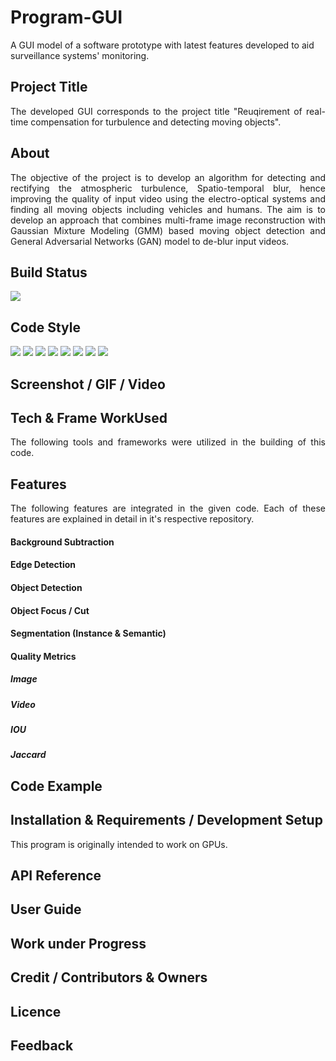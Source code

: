 # Program-GUI
A GUI model of a software prototype with latest features developed to aid surveillance systems' monitoring.

## Project Title
<div align="justify">
The developed GUI corresponds to the project title "Reuqirement of real-time compensation for turbulence and detecting moving objects".
</div>

## About
<div align="justify">
The objective of the project is to develop an algorithm for detecting and rectifying the  atmospheric turbulence, Spatio-temporal blur, hence improving the quality of input video  using the electro-optical systems and finding all moving objects including vehicles and  humans. The aim is to develop an approach that combines multi-frame image reconstruction  with Gaussian Mixture Modeling (GMM) based moving object detection and General  Adversarial Networks (GAN) model to de-blur input videos. 
</div>

## Build Status

<img src="https://img.shields.io/badge/build-passing-brightgreen"/>


## Code Style

<img src="https://img.shields.io/badge/NVIDIA-GTX1650-76B900?style=for-the-badge&logo=nvidia&logoColor=white"/>


<img src="https://img.shields.io/badge/Visual_Studio_Code-0078D4?style=for-the-badge&logo=visual%20studio%20code&logoColor=white"/>


<img src="https://img.shields.io/badge/Windows-0078D6?style=for-the-badge&logo=windows&logoColor=white"/>

<img src="https://img.shields.io/badge/Jupyter-F37626.svg?&style=for-the-badge&logo=Jupyter&logoColor=white"/>

<img src="https://img.shields.io/badge/OpenCV-27338e?style=for-the-badge&logo=OpenCV&logoColor=white"/>

<img src="https://img.shields.io/badge/TensorFlow-FF6F00?style=for-the-badge&logo=tensorflow&logoColor=white"/>


<img src="https://img.shields.io/badge/NumPy-013243?style=for-the-badge&logo=numpy&logoColor=white"/>

<img src="https://img.shields.io/badge/SciPy-8CAAE6?style=for-the-badge&logo=scipy&logoColor=white"/>


## Screenshot / GIF / Video

## Tech & Frame WorkUsed
<div align="justify">
The following tools and frameworks were utilized in the building of this code.
</div>

## Features
<div align="justify">
The following features are integrated in the given code. Each of these features are explained in detail in it's respective repository.
</div>

#### Background Subtraction

#### Edge Detection

#### Object Detection

#### Object Focus / Cut

#### Segmentation (Instance & Semantic)

#### Quality Metrics 

##### Image

##### Video

##### IOU

##### Jaccard

## Code Example

## Installation & Requirements / Development Setup

<div align="justify">
This program is originally intended to work on GPUs.
</div>

## API Reference

## User Guide

## Work under Progress

## Credit / Contributors & Owners

## Licence

## Feedback
